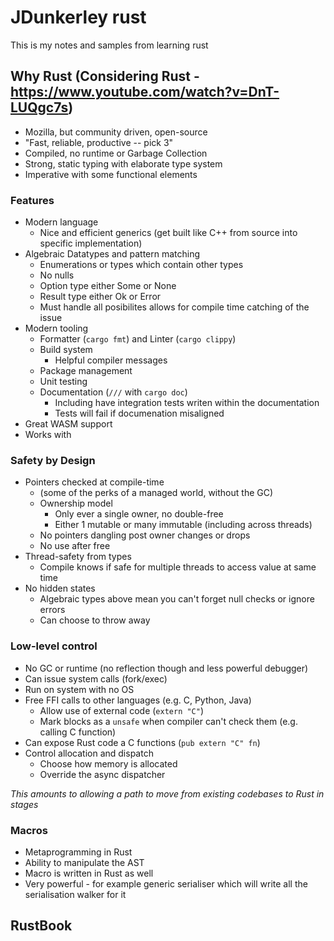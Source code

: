 # JDunkerley rust

This is my notes and samples from learning rust

## Why Rust (Considering Rust - https://www.youtube.com/watch?v=DnT-LUQgc7s)

- Mozilla, but community driven, open-source
- "Fast, reliable, productive -- pick 3"
- Compiled, no runtime or Garbage Collection
- Strong, static typing with elaborate type system
- Imperative with some functional elements

### Features

- Modern language
  - Nice and efficient generics (get built like C++ from source into specific implementation)
- Algebraic Datatypes and pattern matching
  - Enumerations or types which contain other types
  - No nulls
  - Option type either Some<T> or None
  - Result type either Ok or Error
  - Must handle all posibilites allows for compile time catching of the issue
- Modern tooling
  - Formatter (``cargo fmt``) and Linter (``cargo clippy``)
  - Build system
    - Helpful compiler messages
  - Package management
  - Unit testing
  - Documentation (``///`` with ``cargo doc``)
    - Including have integration tests writen within the documentation
    - Tests will fail if documenation misaligned
- Great WASM support
- Works with 

### Safety by Design

- Pointers checked at compile-time
  - (some of the perks of a managed world, without the GC)
  - Ownership model
    - Only ever a single owner, no double-free
    - Either 1 mutable or many immutable (including across threads)
  - No pointers dangling post owner changes or drops
  - No use after free
- Thread-safety from types
  - Compile knows if safe for multiple threads to access value at same time
- No hidden states
  - Algebraic types above mean you can't forget null checks or ignore errors
  - Can choose to throw away

### Low-level control

- No GC or runtime (no reflection though and less powerful debugger)
- Can issue system calls (fork/exec)
- Run on system with no OS
- Free FFI calls to other languages (e.g. C, Python, Java)
  - Allow use of external code (``extern "C"``)
  - Mark blocks as a ``unsafe`` when compiler can't check them (e.g. calling C function)
- Can expose Rust code a C functions (``pub extern "C" fn``)
- Control allocation and dispatch
  - Choose how memory is allocated
  - Override the async dispatcher

*This amounts to allowing a path to move from existing codebases to Rust in stages*

### Macros

- Metaprogramming in Rust
- Ability to manipulate the AST
- Macro is written in Rust as well
- Very powerful - for example generic serialiser which will write all the serialisation walker for it

## RustBook

